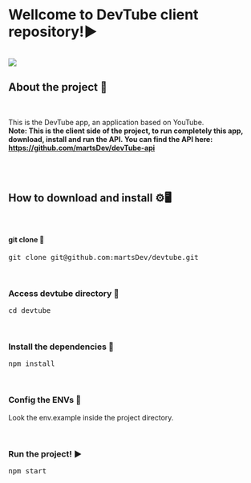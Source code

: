 # Wellcome to DevTube client repository!▶️
<br />

<img src="https://photos.app.goo.gl/xvhkyPbKwdiRJivKA" />

<br />

## About the project 📄
<br />

This is the DevTube app, an application based on YouTube.<br />
<b>Note: This is the client side of the project, to run completely this app, download, install and run the API. You can find the API here: <a>https://github.com/martsDev/devTube-api</a></b>

<br />
<br />

## How to download and install ⚙️🖥️
<br />

#### git clone 🔽

<pre>
git clone git@github.com:martsDev/devtube.git
</pre>

<br />

### Access devtube directory 📂

<pre>
cd devtube
</pre>

<br />

### Install the dependencies 🔧

<pre>
npm install
</pre>

<br />

### Config the ENVs 🔧
Look the env.example inside the project directory.

<br />

### Run the project! ▶️

<pre>
npm start
</pre>
